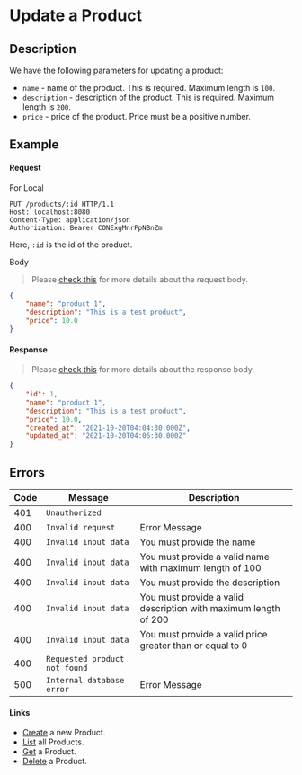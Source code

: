 # Update a Product

## Description

We have the following parameters for updating a product:

- `name` - name of the product. This is required. Maximum length is `100`.
- `description` - description of the product. This is required. Maximum length is `200`.
- `price` - price of the product. Price must be a positive number.


## Example

#### Request

For Local
```http
PUT /products/:id HTTP/1.1
Host: localhost:8080
Content-Type: application/json
Authorization: Bearer CONExgMnrPpNBnZm
```

Here, `:id` is the id of the product.

Body

> Please [check this](./../../docs/guide/types.md#type-productbody) for more details about the request body.

```json
{
    "name": "product 1",
    "description": "This is a test product",
    "price": 10.0
}
```

#### Response

> Please [check this](./../../docs/guide/types.md#type-productresponse) for more details about the response body.

```json
{
    "id": 1,
    "name": "product 1",
    "description": "This is a test product",
    "price": 10.0,
    "created_at": "2021-10-20T04:04:30.000Z",
    "updated_at": "2021-10-20T04:06:30.000Z"
}
```

## Errors


| Code | Message                       | Description                                                     |
|------|-------------------------------|-----------------------------------------------------------------|
| 401  | `Unauthorized`                |                                                                 |
| 400  | `Invalid request`             | Error Message                                                   |
| 400  | `Invalid input data`          | You must provide the name                                       |
| 400  | `Invalid input data`          | You must provide a valid name with maximum length of 100        |
| 400  | `Invalid input data`          | You must provide the description                                |
| 400  | `Invalid input data`          | You must provide a valid description with maximum length of 200 |
| 400  | `Invalid input data`          | You must provide a valid price greater than or equal to 0       |
| 400  | `Requested product not found` |                                                                 |
| 500  | `Internal database error`     | Error Message                                                   |


#### Links

- [Create](./create.md) a new Product.
- [List](./list.md) all Products.
- [Get](./get.md) a Product.
- [Delete](./delete.md) a Product.
